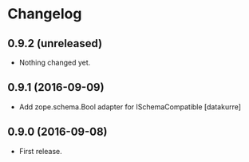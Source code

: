 Changelog
=========

0.9.2 (unreleased)
------------------

- Nothing changed yet.


0.9.1 (2016-09-09)
------------------

- Add zope.schema.Bool adapter for ISchemaCompatible
  [datakurre]

0.9.0 (2016-09-08)
------------------

- First release.
